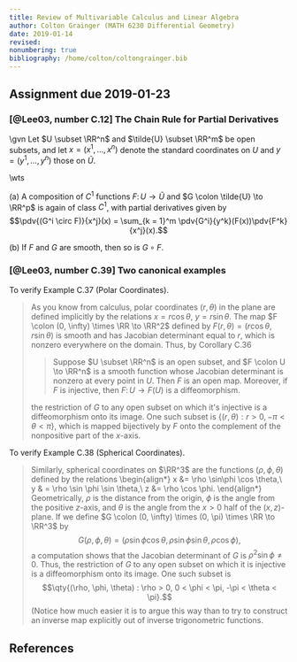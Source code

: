 ```yaml
---
title: Review of Multivariable Calculus and Linear Algebra
author: Colton Grainger (MATH 6230 Differential Geometry)
date: 2019-01-14
revised:
nonumbering: true
bibliography: /home/colton/coltongrainger.bib
---
```


## Assignment due 2019-01-23

### [@Lee03, number C.12] The Chain Rule for Partial Derivatives

\gvn Let $U \subset \RR^n$ and $\tilde{U} \subset \RR^m$ be open subsets, and let $x = (x^1, \ldots, x^n)$ denote the standard coordinates on $U$ and $y = (y^1, \ldots, y^n)$ those on $\tilde{U}$.

\wts 

(a) A composition of $C^1$ functions $F \colon U \to \tilde{U}$ and $G \colon \tilde{U} \to \RR^p$ is again of class $C^1$, with partial derivatives given by 
$$\pdv{(G^i \circ F)}{x^j}(x) = \sum_{k = 1}^m \pdv{G^i}{y^k}(F(x))\pdv{F^k}{x^j}(x).$$

(b) If $F$ and $G$ are smooth, then so is $G \circ F$.

### [@Lee03, number C.39] Two canonical examples

To verify Example C.37 (Polar Coordinates).

> As you know from calculus, polar coordinates $(r, \theta)$ in the plane are defined implicitly by the relations $x = r \cos \theta$, $y = r\sin \theta$. The map $F \colon (0, \infty) \times \RR \to \RR^2$ defined by $F(r, \theta) = (r \cos \theta, r \sin \theta)$ is smooth and has Jacobian determinant equal to $r$, which is nonzero everywhere on the domain. Thus, by Corollary C.36
>
> > Suppose $U \subset \RR^n$ is an open subset, and $F \colon U \to \RR^n$ is a smooth function whose Jacobian determinant is nonzero at every point in $U$. Then $F$ is an open map. Moreover, if $F$ is injective, then $F \colon U \to F(U)$ is a diffeomorphism.
>
> the restriction of $G$ to any open subset on which it's injective is a diffeomorphism onto its image. One such subset is $\{(r, \theta): r > 0, -\pi < \theta < \pi\}$, which is mapped bijectively by $F$ onto the complement of the nonpositive part of the $x$-axis.

To verify Example C.38 (Spherical Coordinates).

> Similarly, spherical coordinates on $\RR^3$ are the functions $(\rho, \phi, \theta)$ defined by the relations 
\begin{align*}
    x &= \rho \sin\phi \cos \theta,\\
    y & = \rho \sin \phi \sin \theta,\\
    z &= \rho \cos \phi.
\end{align*}
> Geometrically, $\rho$ is the distance from the origin, $\phi$ is the angle from the positive $z$-axis, and $\theta$ is the angle from the $x > 0$ half of the $(x, z)$-plane. If we define $G \colon (0, \infty) \times (0, \pi) \times \RR \to \RR^3$ by $$G(\rho, \phi, \theta) = (\rho\sin\phi\cos\theta, \rho\sin\phi\sin\theta, \rho\cos\phi),$$ a computation shows that the Jacobian determinant of $G$ is $\rho^2\sin\phi \neq 0$. Thus, the restriction of $G$ to any open subset on which it is injective is a diffeomorphism onto its image. One such subset is $$\qty{(\rho, \phi, \theta) : \rho > 0, 0 < \phi < \pi, -\pi < \theta < \pi}.$$ (Notice how much easier it is to argue this way than to try to construct an inverse map explicitly out of inverse trigonometric functions.

## References
